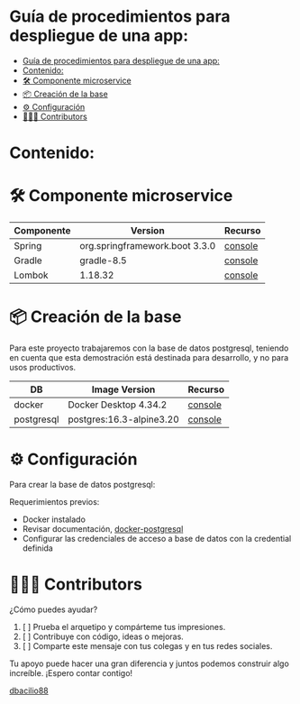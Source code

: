 # Guía de procedimientos para despliegue de una app:

<!-- TOC -->
* [Guía de procedimientos para despliegue de una app:](#guía-de-procedimientos-para-despliegue-de-una-app)
* [Contenido:](#contenido)
* [🛠️ Componente microservice](#-componente-microservice)
* [📦 Creación de la base](#-creación-de-la-base)
* [⚙️ Configuración](#-configuración)
* [👨🏻‍💻 Contributors](#-contributors)
<!-- TOC -->

# Contenido:

# 🛠️ Componente microservice

| Componente | Version                        | Recurso                                           |
|------------|--------------------------------|---------------------------------------------------|
| Spring     | org.springframework.boot 3.3.0 | [console](https://spring.io/projects/spring-boot) |
| Gradle     | gradle-8.5                     | [console](https://gradle.org/)                    |
| Lombok     | 1.18.32                        | [console](https://projectlombok.org/)             |

# 📦 Creación de la base

Para este proyecto trabajaremos con la base de datos postgresql, teniendo en cuenta que esta demostración está destinada
para desarrollo, y no para usos productivos.

| DB         | Image Version            | Recurso                                                                                                                                                                   |
|------------|--------------------------|---------------------------------------------------------------------------------------------------------------------------------------------------------------------------|
| docker     | Docker Desktop 4.34.2    | [console](https://www.docker.com/get-started/)                                                                                                                            |
| postgresql | postgres:16.3-alpine3.20 | [console](https://hub.docker.com/layers/library/postgres/13.16-alpine3.20/images/sha256-0658c4f5521f043f62d7e3431ad523261b9108ecbfb3f58a2350ac4e29ce1147?context=explore) |

# ⚙️ Configuración

Para crear la base de datos postgresql:

Requerimientos previos:

- Docker instalado
- Revisar
  documentación, [docker-postgresql](https://github.com/dbacilio88/devops/blob/master/documentation/docker/database/pg/postgres.md)
- Configurar las credenciales de acceso a base de datos con la credential definida

# 👨🏻‍💻 Contributors

¿Cómo puedes ayudar?

1. [ ] Prueba el arquetipo y compárteme tus impresiones.
2. [ ] Contribuye con código, ideas o mejoras.
3. [ ] Comparte este mensaje con tus colegas y en tus redes sociales.

Tu apoyo puede hacer una gran diferencia y juntos podemos construir algo increíble. ¡Espero contar contigo!

[dbacilio88](https://github.com/dbacilio88)

